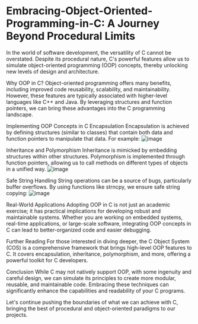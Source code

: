 # Embracing-Object-Oriented-Programming-in-C: A Journey Beyond Procedural Limits
In the world of software development, the versatility of C cannot be overstated. Despite its procedural nature, C's powerful features allow us to simulate object-oriented programming (OOP) concepts, thereby unlocking new levels of design and architecture.

Why OOP in C?
Object-oriented programming offers many benefits, including improved code reusability, scalability, and maintainability. However, these features are typically associated with higher-level languages like C++ and Java. By leveraging structures and function pointers, we can bring these advantages into the C programming landscape.

Implementing OOP Concepts in C
Encapsulation
Encapsulation is achieved by defining structures (similar to classes) that contain both data and function pointers to manipulate that data. For example:
![image](https://github.com/aesmail18/Embracing-Object-Oriented-Programming-in-C/assets/48685050/faa0e7e2-3926-4079-bc6c-c7b5e19a5b1f)

Inheritance and Polymorphism
Inheritance is mimicked by embedding structures within other structures. Polymorphism is implemented through function pointers, allowing us to call methods on different types of objects in a unified way.
![image](https://github.com/aesmail18/Embracing-Object-Oriented-Programming-in-C/assets/48685050/57273a65-35c3-4c13-976b-2a06e7dfda79)

Safe String Handling
String operations can be a source of bugs, particularly buffer overflows. By using functions like strncpy, we ensure safe string copying:
![image](https://github.com/aesmail18/Embracing-Object-Oriented-Programming-in-C/assets/48685050/20e15edf-ff4c-4669-aed6-a1f70c82455f)

Real-World Applications
Adopting OOP in C is not just an academic exercise; it has practical implications for developing robust and maintainable systems. Whether you are working on embedded systems, real-time applications, or large-scale software, integrating OOP concepts in C can lead to better-organized code and easier debugging.

Further Reading
For those interested in diving deeper, the C Object System (COS) is a comprehensive framework that brings high-level OOP features to C. It covers encapsulation, inheritance, polymorphism, and more, offering a powerful toolkit for C developers.

Conclusion
While C may not natively support OOP, with some ingenuity and careful design, we can simulate its principles to create more modular, reusable, and maintainable code. Embracing these techniques can significantly enhance the capabilities and readability of your C programs.

Let's continue pushing the boundaries of what we can achieve with C, bringing the best of procedural and object-oriented paradigms to our projects.


